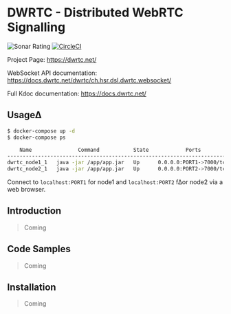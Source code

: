 # DWRTC - Distributed WebRTC Signalling

![Sonar Rating](https://sonarcloud.io/api/project_badges/measure?project=dwrtc&metric=sqale_rating)
[![CircleCI](https://circleci.com/gh/dwrtc/dwrtc.svg?style=svg)](https://circleci.com/gh/dwrtc/dwrtc)

Project Page: https://dwrtc.net/

WebSocket API documentation: https://docs.dwrtc.net/dwrtc/ch.hsr.dsl.dwrtc.websocket/

Full Kdoc documentation: https://docs.dwrtc.net/

## Usage∆

```sh
$ docker-compose up -d
$ docker-compose ps

    Name               Command           State            Ports
------------------------------------------------------------------------
dwrtc_node1_1   java -jar /app/app.jar   Up      0.0.0.0:PORT1->7000/tcp
dwrtc_node2_1   java -jar /app/app.jar   Up      0.0.0.0:PORT2->7000/tcp
```

Connect to `localhost:PORT1` for node1 and `localhost:PORT2` f∆or node2 via a web browser.

## Introduction

> Coming

## Code Samples


> Coming

## Installation

> Coming
